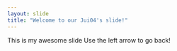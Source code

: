 ```yaml
---
layout: slide
title: "Welcome to our Jui04's slide!"
---
```

This is my awesome slide
Use the left arrow to go back!